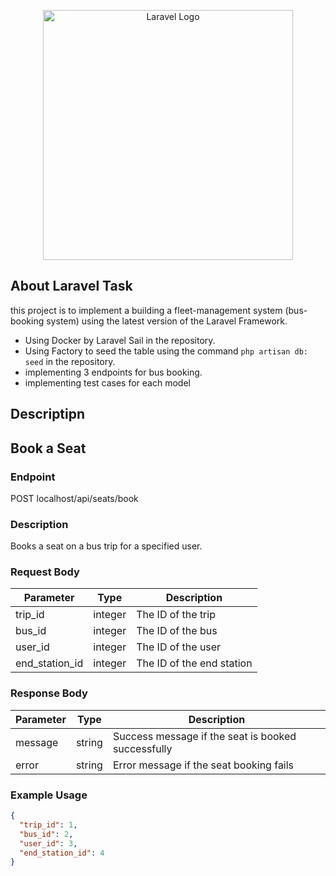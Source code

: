 <p align="center"><a href="https://laravel.com" target="_blank"><img src="https://raw.githubusercontent.com/laravel/art/master/logo-lockup/5%20SVG/2%20CMYK/1%20Full%20Color/laravel-logolockup-cmyk-red.svg" width="400" alt="Laravel Logo"></a></p>



## About Laravel Task 

 this project is to implement a building a fleet-management system (bus-booking system) using the latest version of the Laravel Framework.

- Using Docker by Laravel Sail  in the repository.
- Using Factory to seed the table using the command `php artisan db: seed`  in the repository.
- implementing 3 endpoints for bus booking.
- implementing test cases for each model 





## Descriptipn 

## Book a Seat

### Endpoint
POST localhost/api/seats/book

### Description

Books a seat on a bus trip for a specified user.

### Request Body

| Parameter | Type | Description |
|---|---|---|
| trip_id | integer | The ID of the trip |
| bus_id | integer | The ID of the bus |
| user_id | integer | The ID of the user |
| end_station_id | integer | The ID of the end station |

### Response Body

| Parameter | Type | Description |
|---|---|---|
| message | string | Success message if the seat is booked successfully |
| error | string | Error message if the seat booking fails |

### Example Usage

```json
{
  "trip_id": 1,
  "bus_id": 2,
  "user_id": 3,
  "end_station_id": 4
}

